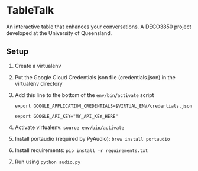# TableTalk
An interactive table that enhances your conversations.
A DECO3850 project developed at the University of Queensland.

## Setup
1. Create a virtualenv
2. Put the Google Cloud Credentials json file (credentials.json) in the virtualenv directory
3. Add this line to the bottom of the `env/bin/activate` script

      ```export GOOGLE_APPLICATION_CREDENTIALS=$VIRTUAL_ENV/credentials.json```
      
      ```export GOOGLE_API_KEY="MY_API_KEY_HERE"```
 
4. Activate virtualenv: `source env/bin/activate`
5. Install portaudio (required by PyAudio): `brew install portaudio`
6. Install requirements: `pip install -r requirements.txt`
7. Run using `python audio.py`
